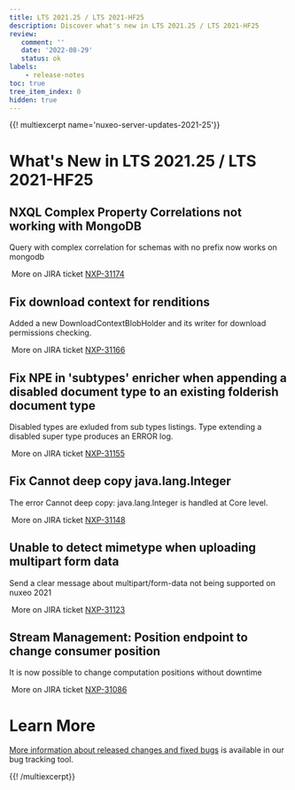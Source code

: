 ```yaml
---
title: LTS 2021.25 / LTS 2021-HF25
description: Discover what's new in LTS 2021.25 / LTS 2021-HF25
review:
   comment: ''
   date: '2022-08-29'
   status: ok
labels:
    - release-notes
toc: true
tree_item_index: 0
hidden: true
---
```


{{! multiexcerpt name='nuxeo-server-updates-2021-25'}}
# What's New in LTS 2021.25 / LTS 2021-HF25

## NXQL Complex Property Correlations not working with MongoDB

Query with complex correlation for schemas with no prefix now works on mongodb

<i class=fa fa-long-arrow-right aria-hidden=true></i>&nbsp;More on JIRA ticket [NXP-31174](https://jira.nuxeo.com/browse/NXP-31174)

## Fix download context for renditions

Added a new DownloadContextBlobHolder and its writer for download permissions checking.

<i class=fa fa-long-arrow-right aria-hidden=true></i>&nbsp;More on JIRA ticket [NXP-31166](https://jira.nuxeo.com/browse/NXP-31166)

## Fix NPE in 'subtypes' enricher when appending a disabled document type to an existing folderish document type

Disabled types are exluded from sub types listings. Type extending a disabled super type produces an ERROR log.

<i class=fa fa-long-arrow-right aria-hidden=true></i>&nbsp;More on JIRA ticket [NXP-31155](https://jira.nuxeo.com/browse/NXP-31155)

## Fix Cannot deep copy java.lang.Integer

The error Cannot deep copy: java.lang.Integer is handled at Core level.

<i class=fa fa-long-arrow-right aria-hidden=true></i>&nbsp;More on JIRA ticket [NXP-31148](https://jira.nuxeo.com/browse/NXP-31148)

## Unable to detect mimetype when uploading multipart form data

Send a clear message about multipart/form-data not being supported on nuxeo 2021

<i class=fa fa-long-arrow-right aria-hidden=true></i>&nbsp;More on JIRA ticket [NXP-31123](https://jira.nuxeo.com/browse/NXP-31123)

## Stream Management: Position endpoint to change consumer position

It is now possible to change computation positions without downtime

<i class=fa fa-long-arrow-right aria-hidden=true></i>&nbsp;More on JIRA ticket [NXP-31086](https://jira.nuxeo.com/browse/NXP-31086)


# Learn More

[More information about released changes and fixed bugs](https://jira.nuxeo.com/secure/ReleaseNote.jspa?projectId=10011&version=21753) is available in our bug tracking tool.

{{! /multiexcerpt}}
